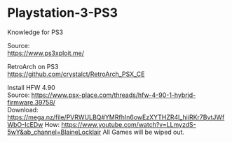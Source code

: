 # Playstation-3-PS3
Knowledge for PS3

Source:  
https://www.ps3xploit.me/  

RetroArch on PS3  
https://github.com/crystalct/RetroArch_PSX_CE

Install HFW 4.90   
Source: https://www.psx-place.com/threads/hfw-4-90-1-hybrid-firmware.39758/  
Download: https://mega.nz/file/PVRWULBQ#YMRfhIn6owEzXYTHZR4l_hiiRKr7BvtJWfWbO-IcEDw
How: https://www.youtube.com/watch?v=LLmyzdS-5wY&ab_channel=BlaineLocklair
All Games will be wiped out.


